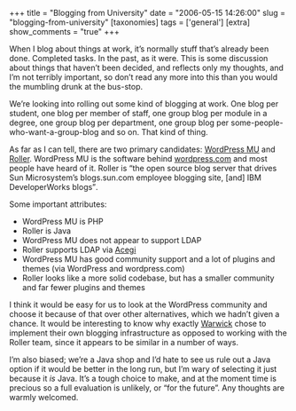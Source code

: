 +++
title = "Blogging from University"
date = "2006-05-15 14:26:00"
slug = "blogging-from-university"
[taxonomies]
tags = ['general']
[extra]
show_comments = "true"
+++

When I blog about things at work, it’s normally stuff that’s already been done. Completed tasks. In the past, as it were. This is some discussion about things that haven’t been decided, and reflects only my thoughts, and I’m not terribly important, so don’t read any more into this than you would the mumbling drunk at the bus-stop.

We’re looking into rolling out some kind of blogging at work. One blog per student, one blog per member of staff, one group blog per module in a degree, one group blog per department, one group blog per some-people-who-want-a-group-blog and so on. That kind of thing.

As far as I can tell, there are two primary candidates: [WordPress MU](http://mu.wordpress.org/) and [Roller](http://rollerweblogger.org/page/project). WordPress MU is the software behind [wordpress.com](http://www.wordpress.com) and most people have heard of it. Roller is <q cite="http://rollerweblogger.org/page/project">the open source blog server that drives Sun Microsystem’s blogs.sun.com employee blogging site, \[and\] IBM DeveloperWorks blogs</q>.

Some important attributes:

- WordPress MU is PHP
- Roller is Java
- WordPress MU does not appear to support LDAP
- Roller supports LDAP via [Acegi](http://www.acegisecurity.org/)
- WordPress MU has good community support and a lot of plugins and themes (via WordPress and wordpress.com)
- Roller looks like a more solid codebase, but has a smaller community and far fewer plugins and themes

I think it would be easy for us to look at the WordPress community and choose it because of that over other alternatives, which we hadn’t given a chance. It would be interesting to know why exactly [Warwick](http://blogs.warwick.ac.uk/ "warwickblogs") chose to implement their own blogging infrastructure as opposed to working with the Roller team, since it appears to be similar in a number of ways.

I’m also biased; we’re a Java shop and I’d hate to see us rule out a Java option if it would be better in the long run, but I’m wary of selecting it just because it *is* Java. It’s a tough choice to make, and at the moment time is precious so a full evaluation is unlikely, or “for the future”. Any thoughts are warmly welcomed.
